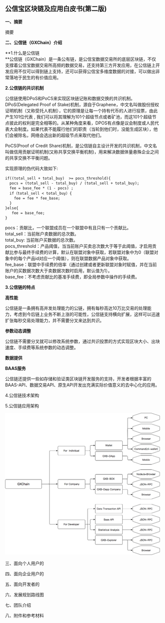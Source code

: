 ## **公信宝区块链及应用白皮书\(第二版\)**

**一、摘要**

摘要

**二、公信链（GXChain）介绍**

**1.什么是公信链                                                                                  
**公信链（GXChain）是一条公有链，是公信宝数据交易所的底层区块链，不仅支撑着公信宝数据交易所高频的数据交易，还支持第三方开发应用，在公信链上开发应用不仅可以得到链上支持，还可以获得公信宝多维度数据的对接，可以做出非常落地于民生的有价值应用。

**2.公信链的共识机制**

公信链使用DPoS和PoCS来实现区块链记账和数据交换的共识机制。  
DPoS\(Delegated Proof of Stake\)机制，源自于Graphene，中文名叫做股份授权证明机制（又称受托人机制），它的原理是让每一个持有代币的人进行投票，由此产生101位代表 , 我们可以将其理解为101个超级节点或者矿池，而这101个超级节点彼此的权利是完全相等的。从某种角度来看，DPOS有点像是议会制度或人民代表大会制度。如果代表不能履行他们的职责（当轮到他们时，没能生成区块），他们会被除名，网络会选出新的超级节点来取代他们。

PoCS\(Proof of Credit Share\)机制，是公信链自主设计开发的共识机制，中文名叫做信用贡献证明机制\(又称共享交换平衡机制\)，⽤来解决数据体量悬殊企业之间的共享交换不平衡问题。

实现原理的伪代码大致如下:

```
if((total_sell + total_buy)  >= pocs_threshold){
  pocs = (total_sell - total_buy) / (total_sell + total_buy);
  fee = base_fee * (1 - pocs) ; 
  if（total_sell < total_buy）{ 
    fee = fee * fee_base; 
  }
}else{
   fee = base_fee;
}
```

pocs：贡献比，一个联盟成员在一个联盟中有且只有一个贡献比。  
total\_sell：当前账户卖数据的总次数。  
total\_buy: 当前账户买数据的总次数。  
pocs\_threshold：产品阈值，当当前账户买卖总次数大于等于此阈值，才启用贡献比参与最终手续费的计算，默认在联盟对象中获取，若联盟对象中为0（联盟对象中的每个产品id对应一个阈值），则在联盟数据产品对象中获取。  
fee\_base：联盟中手续费的倍率（通过创建或者更新联盟对象时赋值，并在当前账户的买数据次数大于卖数据次数时启用，默认值为1）。  
base\_fee：不考虑贡献比的基准手续费，即全局参数中操作的手续费。

**3.公信链的特点**

**高性能**

公信链是一条拥有高并发处理能力的公链，拥有每秒高达10万比交易的处理能力，考虑到今后链上业务不断上涨的可能性，公信链支持横向扩展，这样可以迅速扩张每秒交易处理能力，并不需要分叉来达到共识。

**参数动态调整**

公信链不需要分叉就可以修改系统参数，通过共识投票的方式实现区块大小、出块速度、手续费等系统参数的动态调整。

**数据提供**

**BAAS服务**

公信链还提供一些如存储和验证类区块链开发服务的支持，开发者根据丰富的BAAS-API、数据交易API、原生API开发出充满实际价值意义的去中心化的应用。

4.公信链技术架构

5.公信链应用架构

![](/assets/import.png)

三、面向个人用户的

四、面向企业用户的

五、面向开发者的

六、发展规划路线图

七、团队介绍

八、附件和参考材料

